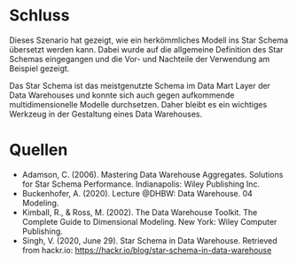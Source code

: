 # Schluss

Dieses Szenario hat gezeigt, wie ein herkömmliches Modell ins Star Schema übersetzt werden kann. Dabei wurde auf die allgemeine Definition des Star Schemas eingegangen und die Vor- und Nachteile der Verwendung am Beispiel gezeigt.

Das Star Schema ist das meistgenutzte Schema im Data Mart Layer der Data Warehouses und konnte sich auch gegen aufkommende multidimensionelle Modelle durchsetzen. Daher bleibt es ein wichtiges Werkzeug in der Gestaltung eines Data Warehouses.

# Quellen

- Adamson, C. (2006). Mastering Data Warehouse Aggregates. Solutions for Star Schema Performance. Indianapolis: Wiley Publishing Inc.
- Buckenhofer, A. (2020). Lecture @DHBW: Data Warehouse. 04 Modeling. 
- Kimball, R., & Ross, M. (2002). The Data Warehouse Toolkit. The Complete Guide to Dimensional Modeling. New York: Wiley Computer Publishing.
- Singh, V. (2020, June 29). Star Schema in Data Warehouse. Retrieved from hackr.io: https://hackr.io/blog/star-schema-in-data-warehouse
